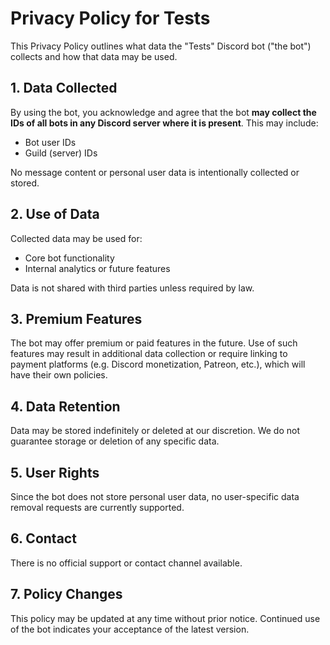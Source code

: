 # Privacy Policy for Tests

This Privacy Policy outlines what data the "Tests" Discord bot ("the bot") collects and how that data may be used.

## 1. Data Collected

By using the bot, you acknowledge and agree that the bot **may collect the IDs of all bots in any Discord server where it is present**. This may include:

- Bot user IDs
- Guild (server) IDs

No message content or personal user data is intentionally collected or stored.

## 2. Use of Data

Collected data may be used for:
- Core bot functionality
- Internal analytics or future features

Data is not shared with third parties unless required by law.

## 3. Premium Features

The bot may offer premium or paid features in the future. Use of such features may result in additional data collection or require linking to payment platforms (e.g. Discord monetization, Patreon, etc.), which will have their own policies.

## 4. Data Retention

Data may be stored indefinitely or deleted at our discretion. We do not guarantee storage or deletion of any specific data.

## 5. User Rights

Since the bot does not store personal user data, no user-specific data removal requests are currently supported.

## 6. Contact

There is no official support or contact channel available.

## 7. Policy Changes

This policy may be updated at any time without prior notice. Continued use of the bot indicates your acceptance of the latest version.
